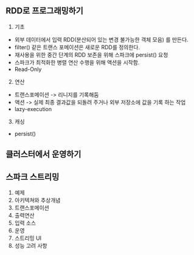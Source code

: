 ## RDD로 프로그래밍하기
1. 기초
- 외부 데이터에서 입력 RDD(분산되어 있는 변경 불가능한 객체 모음) 를 만든다.
- filter() 같은 트랜스 포메이션은 새로운 RDD를 정의한다.
- 재사용을 위한 중간 단계의 RDD 보존을 위해 스파크에 persist() 요청
- 스파크가 최적화한 병렬 연산 수행을 위해 액션을 시작함.
- Read-Only

2. 연산
- 트랜스포메이션 -> 리니지를 기록해둠
- 액션 -> 실제 최종 결과값을 되돌려 주거나 외부 저장소에 값을 기록 하는 작업
- lazy-execution

3. 캐싱
- persist()

## 클러스터에서 운영하기


## 스파크 스트리밍
1. 예제
2. 아키텍쳐와 추상개념
3. 트랜스포메이션
4. 출력연산
5. 입력 소스
6. 운영
7. 스트리밍 UI
8. 성능 고려 사항